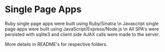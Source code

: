 # Single Page Apps
Ruby single page apps were built using Ruby/Sinatra \n
Javascript single page apps were built using JavaScript/Express/Node.js \n
All SPA's were persisted with sqlite3 and client side AJAX calls were made to the server.

More details in README's for respective folders.
